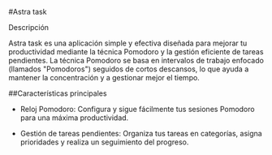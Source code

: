 #Astra task

Descripción

Astra task es una aplicación simple y efectiva diseñada para mejorar tu productividad mediante la técnica Pomodoro y la gestión eficiente de tareas pendientes. 
La técnica Pomodoro se basa en intervalos de trabajo enfocado (llamados "Pomodoros") seguidos de cortos descansos, lo que ayuda a mantener la concentración y a gestionar mejor el tiempo.

##Características principales

- Reloj Pomodoro: Configura y sigue fácilmente tus sesiones Pomodoro para una máxima productividad.

- Gestión de tareas pendientes: Organiza tus tareas en categorías, asigna prioridades y realiza un seguimiento del progreso.
